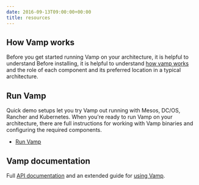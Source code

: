 ```yaml
---
date: 2016-09-13T09:00:00+00:00
title: resources
---
```


## How Vamp works

Before you get started running Vamp on your architecture, it is helpful to understand Before installing, it is helpful to understand [how vamp works](/resources/how-vamp-works/) and the role of each component and its preferred location in a typical architecture.

## Run Vamp

Quick demo setups let you try Vamp out running with Mesos, DC/OS, Rancher and Kubernetes. When you're ready to run Vamp on your architecture, there are full instructions for working with Vamp binaries and configuring the required components.
 
* [Run Vamp](/resources/run-vamp/)

## Vamp documentation
Full [API documentation](/resources/api-documentation/using-the-vamp-api/) and an extended guide for [using Vamp](/resources/using-vamp/).
